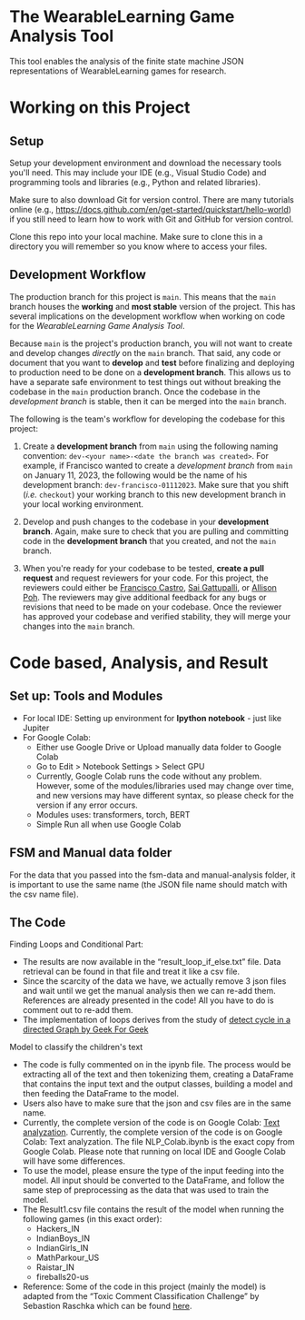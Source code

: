 # The WearableLearning Game Analysis Tool
This tool enables the analysis of the finite state machine JSON representations of WearableLearning games for research.

# Working on this Project

## Setup
Setup your development environment and download the necessary tools you'll need. This may include your IDE (e.g., Visual Studio Code) and programming tools and libraries (e.g., Python and related libraries).

Make sure to also download Git for version control. There are many tutorials online (e.g., https://docs.github.com/en/get-started/quickstart/hello-world) if you still need to learn how to work with Git and GitHub for version control.

Clone this repo into your local machine. Make sure to clone this in a directory you will remember so you know where to access your files.

## Development Workflow

The production branch for this project is `main`. This means that the `main` branch houses the **working** and **most stable** version of the project. This has several implications on the development workflow when working on code for the _WearableLearning Game Analysis Tool_.

Because `main` is the project's production branch, you will not want to create and develop changes _directly_ on the `main` branch. That said, any code or document that you want to **develop** and **test** before finalizing and deploying to production need to be done on a **development branch**. This allows us to have a separate safe environment to test things out without breaking the codebase in the `main` production branch. Once the codebase in the _development branch_ is stable, then it can be merged into the `main` branch.

The following is the team's workflow for developing the codebase for this project:

1. Create a **development branch** from `main` using the following naming convention: `dev-<your name>-<date the branch was created>`. For example, if Francisco wanted to create a _development branch_ from `main` on January 11, 2023, the following would be the name of his development branch: `dev-francisco-01112023`. Make sure that you shift (_i.e._ `checkout`) your working branch to this new development branch in your local working environment.

2. Develop and push changes to the codebase in your **development branch**. Again, make sure to check that you are pulling and committing code in the **development branch** that you created, and not the `main` branch.

3. When you're ready for your codebase to be tested, **create a pull request** and request reviewers for your code. For this project, the reviewers could either be [Francisco Castro](https://github.com/franciscastro), [Sai Gattupalli](https://github.com/sai-educ), or [Allison Poh](https://github.com/apoh3). The reviewers may give additional feedback for any bugs or revisions that need to be made on your codebase. Once the reviewer has approved your codebase and verified stability, they will merge your changes into the `main` branch.

# Code based, Analysis, and Result
## Set up: Tools and Modules
+ For local IDE: Setting up environment for **Ipython notebook** - just like Jupiter
+ For Google Colab: 
    * Either use Google Drive or Upload manually data folder to Google Colab
    * Go to Edit > Notebook Settings > Select GPU 
    * Currently, Google Colab runs the code without any problem. However, some of the modules/libraries used may change over time, and new versions may have different syntax, so please check for the version if any error occurs. 
    * Modules uses: transformers, torch, BERT
    * Simple Run all when use Google Colab

## FSM and Manual data folder
For the data that you passed into the fsm-data and manual-analysis folder, it is important to use the same name (the JSON file name should match with the csv name file).

## The Code
Finding Loops and Conditional Part:
+ The results are now available in the “result_loop_if_else.txt” file. Data retrieval can be found in that file and treat it like a csv file.
+ Since the scarcity of the data we have, we actually remove 3 json files and wait until we get the manual analysis then we can re-add them. References are already presented in the code! All you have to do is comment out to re-add them.
+ The implementation of loops derives from the study of [detect cycle in a directed Graph by Geek For Geek](https://www.geeksforgeeks.org/detect-cycle-in-a-graph/)

Model to classify the children's text
+ The code is fully commented on in the ipynb file. The process would be extracting all of the text and then tokenizing them, creating a DataFrame that contains the input text and the output classes, building a model and then feeding the DataFrame to the model. 
+ Users also have to make sure that the json and csv files are in the same name. 
+ Currently, the complete version of the code is on Google Colab: [Text analyzation](https://colab.research.google.com/drive/1unju8IEMUfNFuNSi4zmcik0s6QUaCtzs). Currently, the complete version of the code is on Google Colab: Text analyzation. The file NLP_Colab.ibynb is the exact copy from Google Colab. Please note that running on local IDE and Google Colab will have some differences.
+ To use the model, please ensure the type of the input feeding into the model. All input should be converted to the DataFrame, and follow the same step of preprocessing as the data that was used to train the model. 
+ The Result1.csv file contains the result of the model when running the following games (in this exact order):
    * Hackers_IN
    * IndianBoys_IN
    * IndianGirls_IN
    * MathParkour_US
    * Raistar_IN
    * fireballs20-us
+ Reference: Some of the code in this project (mainly the model) is adapted from the “Toxic Comment Classification Challenge” by Sebastion Raschka which can be found [here](https://www.kaggle.com/code/rasbtn/distilbert-v0/notebook). 
